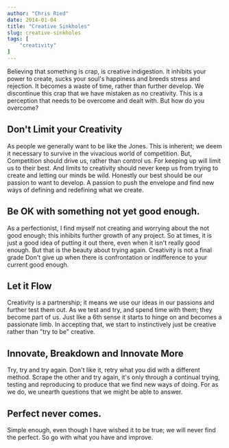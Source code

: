 ```yaml
---
author: "Chris Ried"
date: 2014-01-04
title: "Creative Sinkholes"
slug: creative-sinkholes
tags: [
    "creativity"
]
---
```


Believing that something is crap, is creative indigestion. It inhibits your power to create, sucks your soul's happiness and breeds stress and rejection. It becomes a waste of time, rather than further develop. We discontinue this crap that we have mistaken as no creativity. This is a perception that needs to be overcome and dealt with. But how do you overcome?

## Don't Limit your Creativity
As people we generally want to be like the Jones. This is inherent; we deem it necessary to survive in the vivacious world of competition. But,
Competition should drive us, rather than control us.
For keeping up will limit us to their best. And limits to creativity should never keep us from trying to create and letting our minds be wild. Honestly our best should be our passion to want to develop. A passion to push the envelope and find new ways of defining and redefining what we create.
## Be OK with something not yet good enough.
As a perfectionist, I find myself not creating and worrying about the not good enough; this inhibits further growth of any project. So at times, it is just a good idea of putting it out there, even when it isn't really good enough. But that is the beauty about trying again.
Creativity is not a final grade
Don't give up when there is confrontation or indifference to your current good enough.
## Let it Flow
Creativity is a partnership; it means we use our ideas in our passions and further test them out. As we test and try, and spend time with them; they become part of us. Just like a 6th sense it starts to hinge on and becomes a passionate limb. In accepting that, we start to instinctively just be creative rather than "try to be" creative.
## Innovate, Breakdown and Innovate More
Try, try and try again.
Don't like it, retry what you did with a different method. Scrape the other and try again, it's only through a continual trying, testing and reproducing to produce that we find new ways of doing. For as we do, we unearth questions that we might be able to answer.
## Perfect never comes.
Simple enough, even though I have wished it to be true; we will never find the perfect. So go with what you have and improve.